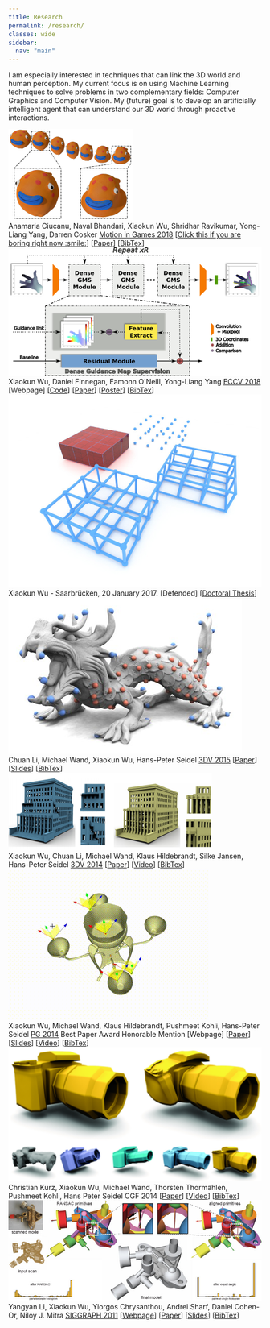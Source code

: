 ```yaml
---
title: Research
permalink: /research/
classes: wide
sidebar:
  nav: "main"
---
```

I am especially interested in techniques that can link the 3D world and human perception.
My current focus is on using Machine Learning techniques to solve problems in two complementary fields: Computer Graphics and Computer Vision.
My (future) goal is to develop an artificially intelligent agent that can understand our 3D world through proactive interactions.

<div class="pub_row">
  <div class="pub_img">
    <img src="/research/18StopMotion/blob_fish.png">
  </div>
  <div class="pub_txt">
    <title>E-StopMotion: digitizing stop motion for enhanced animation and games</title>
    <author>Anamaria Ciucanu, Naval Bhandari, Xiaokun Wu, Shridhar Ravikumar, Yong-Liang Yang, Darren Cosker</author>
    <publisher><a href="http://cyprusconferences.org/mig2018/">Motion in Games 2018</a></publisher>
    <links>
      [<a href="/research/18StopMotion/blob_fish.gif">Click this if you are boring right now :smile:</a>]
      [<a href="https://dl.acm.org/citation.cfm?id=3274505">Paper</a>]
      [<a href="/research/18StopMotion/18StopMotion.txt">BibTex</a>]
    </links>
  </div>
</div>

<div class="pub_row">
  <div class="pub_img">
    <img src="/research/18HandPose/eccv2018pipeline.png">
  </div>
  <div class="pub_txt">
    <title>HandMap: Robust hand pose estimation via intermediate dense guidance map supervision</title>
    <author>Xiaokun Wu, Daniel Finnegan, Eamonn O'Neill, Yong-Liang Yang</author>
    <publisher><a href="https://eccv2018.org/">ECCV 2018</a></publisher>
    <links>
      [Webpage]
      [<a href="https://github.com/xkunwu/depth-hand">Code</a>]
      [<a href="http://openaccess.thecvf.com/content_ECCV_2018/papers/Xiaokun_Wu_HandMap_Robust_Hand_ECCV_2018_paper.pdf">Paper</a>]
      [<a href="/research/18HandPose/eccv2018poster1813.pdf">Poster</a>]
      [<a href="/research/18HandPose/Wu18HandPose.txt">BibTex</a>]
    </links>
  </div>
</div>

<!-- <img src="/research/18HandPose/eccv2018pipeline.png">
**HandMap: Robust hand pose estimation via intermediate dense guidance map supervision**  
Xiaokun Wu, Daniel Finnegan, Eamonn O'Neill, Yong-Liang Yang  
_ECCV 2018_  
\[Webpage\]\[Paper\]   -->

<div class="pub_row">
  <div class="pub_img">
    <img src="/research/17Thesis/regular_structure.jpg">
  </div>
  <div class="pub_txt">
    <title>Structure-aware content creation: detection, retargeting and deformation</title>
    <author>Xiaokun Wu - Saarbrücken, 20 January 2017.</author>
    <links>
      [Defended]
      [<a href="https://publikationen.sulb.uni-saarland.de/handle/20.500.11880/26753">Doctoral Thesis</a>]
    </links>
  </div>
</div>

<div class="pub_row">
  <div class="pub_img">
    <img src="/research/15CoOccurrence/dragonTiles.jpg">
  </div>
  <div class="pub_txt">
    <title>Approximate 3D Partial Symmetry Detection Using Co-occurrence Analysis</title>
    <author>Chuan Li, Michael Wand, Xiaokun Wu, Hans-Peter Seidel</author>
    <publisher><a href="http://3dv2015.inria.fr/index.html">3DV 2015</a></publisher>
    <links>
      [<a href="https://ieeexplore.ieee.org/document/7335511">Paper</a>]
      <!-- [<a href="/research/15CoOccurrence/15CoOccurrence.prepress.pdf">Paper</a>] -->
      [<a href="/research/15CoOccurrence/15CoOccurrence.slides.pdf">Slides</a>]
      [<a href="/research/15CoOccurrence/Li15CoOccurrence.txt">BibTex</a>]
    </links>
  </div>
</div>

<div class="pub_row">
  <div class="pub_img">
    <img src="/research/14Retarget/compare.png">
  </div>
  <div class="pub_txt">
    <title>3D Model Retargeting Using Offset Statistics</title>
    <author>Xiaokun Wu, Chuan Li, Michael Wand, Klaus Hildebrandt, Silke Jansen, Hans-Peter Seidel</author>
    <publisher><a href="http://www.3dimpvt.org/">3DV 2014</a></publisher>
    <links>
      [<a href="/research/14Retarget/14Retarget.prepress.pdf">Paper</a>]
      [<a href="/research/14Retarget/14Retarget.24.mp4">Video</a>]
      [<a href="/research/14Retarget/Wu14Retarget.txt">BibTex</a>]
    </links>
  </div>
</div>

<div class="pub_row">
  <div class="pub_img">
    <img src="/research/14SymmEdit/CenterPiece.gif">
  </div>
  <div class="pub_txt">
    <title>Real-Time Symmetry-Preserving Deformation</title>
    <author>Xiaokun Wu, Michael Wand, Klaus Hildebrandt, Pushmeet Kohli, Hans-Peter Seidel</author>
    <publisher><a href="http://graphics.ewha.ac.kr/PG14/">PG 2014</a></publisher>
    <award>Best Paper Award Honorable Mention</award>
    <links>
      [Webpage]
      [<a href="/research/14SymmEdit/14SymmEdit.prepress.pdf">Paper</a>]
      [<a href="/research/14SymmEdit/14SymmEdit.slides.pdf">Slides</a>]
      [<a href="/research/14SymmEdit/14SymmEdit.24.mp4">Video</a>]
      [<a href="/research/14SymmEdit/Wu14SymmEdit.txt">BibTex</a>]
    </links>
  </div>
</div>

<div class="pub_row">
  <div class="pub_img">
    <img src="/research/14SymmDeform/camera.png">
  </div>
  <div class="pub_txt">
    <title>Symmetry-Aware Template Deformation and Fitting</title>
    <author>Christian Kurz, Xiaokun Wu, Michael Wand, Thorsten Thormählen, Pushmeet Kohli, Hans Peter Seidel</author>
    <publisher>CGF 2014</publisher>
    <links>
      [<a href="https://onlinelibrary.wiley.com/doi/full/10.1111/cgf.12344">Paper</a>]
      <!-- [<a href="/research/14SymmDeform/14SymmDeform.prepress.pdf">Paper</a>] -->
      [<a href="/research/14SymmDeform/14SymmDeform.24.mp4">Video</a>]
      [<a href="/research/14SymmDeform/Kurz14SymmDeform.txt">BibTex</a>]
    </links>
  </div>
</div>

<div class="pub_row">
  <div class="pub_img">
    <img src="/research/11GlobFit/pipe_surface.jpg">
  </div>
  <div class="pub_txt">
    <title>GlobFit: Consistently Fitting Primitives by Discovering Global Relations</title>
    <author>Yangyan Li, Xiaokun Wu, Yiorgos Chrysanthou, Andrei Sharf, Daniel Cohen-Or, Niloy J. Mitra</author>
    <publisher><a href="http://s2011.siggraph.org/">SIGGRAPH 2011</a></publisher>
    <links>
      [<a href="http://vecg.cs.ucl.ac.uk/Projects/SmartGeometry/globFit/globFit_sigg11.html">Webpage</a>]
      [<a href="http://vecg.cs.ucl.ac.uk/Projects/SmartGeometry/globFit/paper_docs/globFit_sigg11.pdf">Paper</a>]
      [<a href="http://vecg.cs.ucl.ac.uk/Projects/SmartGeometry/globFit/paper_docs/globFit_slides_sigg11.pptx">Slides</a>]
      [<a href="/research/11GlobFit/Li11GlobFit.txt">BibTex</a>]
    </links>
  </div>
</div>
